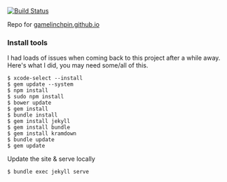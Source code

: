 [![Build Status](https://travis-ci.org/gamelinchpin/gamelinchpin.github.io.svg?branch=master)](https://travis-ci.org/gamelinchpin/gamelinchpin.github.io)

Repo for [gamelinchpin.github.io](http://gamelinchpin.github.io)

### Install tools

I had loads of issues when coming back to this project after a while away. Here's what I did, you may need some/all of this.

```
$ xcode-select --install
$ gem update --system
$ npm install
$ sudo npm install
$ bower update
$ gem install
$ bundle install
$ gem install jekyll
$ gem install bundle
$ gem install kramdown
$ bundle update
$ gem update
```

Update the site & serve locally

```
$ bundle exec jekyll serve
```
